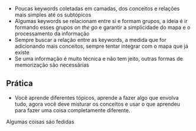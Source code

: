 - Poucas keywords coletadas em camadas, dos conceitos e relações mais simples até os subtópicos
- Algumas keywords se relacionam entre si e formam grupos, a ideia é ir formando esses grupos *on the go* e garantir a simplicidade do mapa e o processamento da informação
- Sempre buscar a relação entre as keywords, a medida que for adicionando mais conceitos, sempre tentar integrar com o mapa que já existe
- Se uma informação é muito técnica e não tem jeito, outras formas de memorização são necessárias
## Prática
- Você aprende diferentes tópicos, aprende a fazer algo que envolva tudo, agora você deve misturar os conceitos e usar o que aprendeu para fazer uma coisa completamente diferente.

Algumas coisas sáo fedidas
